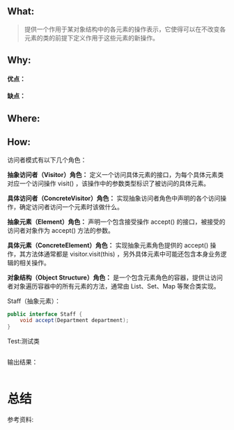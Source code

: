 

## What:

>提供一个作用于某对象结构中的各元素的操作表示，它使得可以在不改变各元素的类的前提下定义作用于这些元素的新操作。


## Why:
#### 优点：


#### 缺点：


## Where:


## How:

访问者模式有以下几个角色：

**抽象访问者（Visitor）角色：** 定义一个访问具体元素的接口，为每个具体元素类对应一个访问操作 visit() ，该操作中的参数类型标识了被访问的具体元素。

**具体访问者（ConcreteVisitor）角色：** 实现抽象访问者角色中声明的各个访问操作，确定访问者访问一个元素时该做什么。

**抽象元素（Element）角色：** 声明一个包含接受操作 accept() 的接口，被接受的访问者对象作为 accept() 方法的参数。

**具体元素（ConcreteElement）角色：** 实现抽象元素角色提供的 accept() 操作，其方法体通常都是 visitor.visit(this) ，另外具体元素中可能还包含本身业务逻辑的相关操作。

**对象结构（Object Structure）角色：** 是一个包含元素角色的容器，提供让访问者对象遍历容器中的所有元素的方法，通常由 List、Set、Map 等聚合类实现。

Staff（抽象元素）：
```java
public interface Staff {
    void accept(Department department);
}
```






Test:测试类
```java

```
输出结果：
```java

```


# 总结

参考资料:
